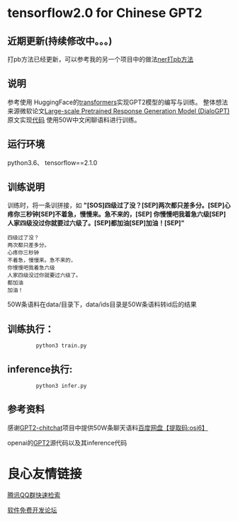 # tensorflow2.0 for Chinese GPT2 

## 近期更新(持续修改中。。。)
打pb方法已经更新，可以参考我的另一个项目中的做法[ner打pb方法](https://github.com/Coder-nlper/chinese-ner-tf2)
## 说明
参考使用 HuggingFace的[transformers](https://github.com/huggingface/transformers)实现GPT2模型的编写与训练。
整体想法来源微软论文[Large-scale Pretrained Response Generation Model (DialoGPT)](https://arxiv.org/abs/1911.00536)原文实现[代码](https://github.com/microsoft/DialoGPT)
使用50W中文闲聊语料进行训练。
## 运行环境
python3.6、 tensorflow==2.1.0
## 训练说明
训练时，将一条训拼接，如 **"[SOS]四级过了没？[SEP]两次都只差多分。[SEP]心疼你三秒钟[SEP]不着急，慢慢来。急不来的，[SEP]
你慢慢吧我着急六级[SEP]人家四级没过你就要过六级了。[SEP]都加油[SEP]加油！[SEP]"**
```
四级过了没？
两次都只差多分。
心疼你三秒钟
不着急，慢慢来。急不来的，
你慢慢吧我着急六级
人家四级没过你就要过六级了。
都加油
加油！
```
50W条语料在data/目录下，data/ids目录是50W条语料转id后的结果

## 训练执行：
```
         python3 train.py
```
## inference执行:
```
         python3 infer.py
```
## 参考资料
感谢[GPT2-chitchat](https://github.com/yangjianxin1/GPT2-chitchat)项目中提供50W条聊天语料[百度网盘【提取码:osi6】](https://pan.baidu.com/s/1qDZ24VKLBU9GKARX9Ev65g)

openai的[GPT2](https://github.com/openai/gpt-2.git)源代码以及其inference代码


 # 良心友情链接

[腾讯QQ群快速检索](http://u.720life.cn/s/8cf73f7c)

[软件免费开发论坛](http://u.720life.cn/s/bbb01dc0)